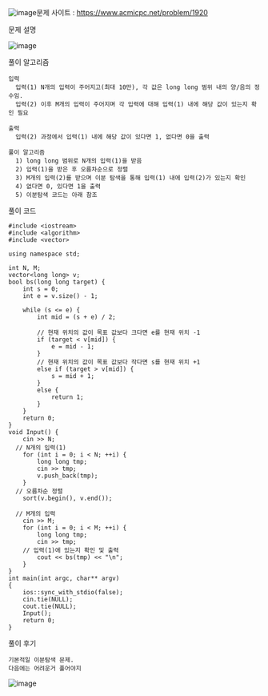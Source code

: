 ![image](https://github.com/user-attachments/assets/009501ac-fde4-4fba-a3fc-42580a9d120b)문제 사이트 : https://www.acmicpc.net/problem/1920

문제 설명

![image](https://github.com/user-attachments/assets/7c8d0082-69b1-49b7-986c-d03c7f1fdf2b)

풀이 알고리즘

    입력
      입력(1) N개의 입력이 주어지고(최대 10만), 각 값은 long long 범위 내의 양/음의 정수임.
      입력(2) 이후 M개의 입력이 주어지며 각 입력에 대해 입력(1) 내에 해당 값이 있는지 확인 필요

    출력
      입력(2) 과정에서 입력(1) 내에 해당 값이 있다면 1, 없다면 0을 출력

    풀이 알고리즘
      1) long long 범위로 N개의 입력(1)을 받음
      2) 입력(1)을 받은 후 오름차순으로 정렬
      3) M개의 입력(2)를 받으며 이분 탐색을 통해 입력(1) 내에 입력(2)가 있는지 확인
      4) 없다면 0, 있다면 1을 출력
      5) 이분탐색 코드는 아래 참조

  풀이 코드

    #include <iostream>
    #include <algorithm>
    #include <vector>
    
    using namespace std;

    int N, M;
    vector<long long> v;
    bool bs(long long target) {
    	int s = 0;
    	int e = v.size() - 1;
    
    	while (s <= e) {
    		int mid = (s + e) / 2;
    
    		// 현재 위치의 값이 목표 값보다 크다면 e를 현재 위치 -1
    		if (target < v[mid]) {
    			e = mid - 1;
    		}
    		// 현재 위치의 값이 목표 값보다 작다면 s를 현재 위치 +1
    		else if (target > v[mid]) {
    			s = mid + 1;
    		}
    		else {
    			return 1;
    		}
    	}
    	return 0;
    }
    void Input() {
    	cin >> N;
      // N개의 입력(1)
    	for (int i = 0; i < N; ++i) {
    		long long tmp;
    		cin >> tmp;
    		v.push_back(tmp);
    	}
      // 오름차순 정렬
    	sort(v.begin(), v.end());

      // M개의 입력
    	cin >> M;
    	for (int i = 0; i < M; ++i) {
    		long long tmp;
    		cin >> tmp;
        // 입력(1)에 있는지 확인 및 출력
    		cout << bs(tmp) << "\n";
    	}
    }
    int main(int argc, char** argv)
    {
    	ios::sync_with_stdio(false);
    	cin.tie(NULL);
    	cout.tie(NULL);
    	Input();
    	return 0;
    }
  
풀이 후기

    기본적일 이분탐색 문제.
    다음에는 어려운거 풀어야지

![image](https://github.com/user-attachments/assets/0543867c-d1d9-4db6-8a48-51eaeb36585f)

